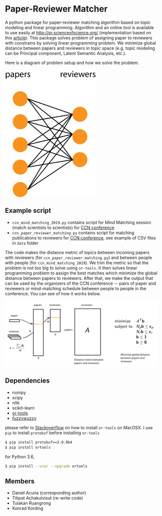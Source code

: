 # Paper-Reviewer Matcher


A python package for paper-reviewer matching algorithm based on topic modeling and linear programming.
Algorithm and an online tool is available to use easily at http://pr.scienceofscience.org/
(implementation based on this [article](http://www.cis.upenn.edu/~cjtaylor/PUBLICATIONS/pdfs/TaylorTR08.pdf)).
This package solves problem of assigning paper to reviewers with constrains by solving linear programming problem.
We minimize global distance between papers and reviewers in topic space (e.g. topic modeling can be Principal component, 
Latent Semantic Analysis, etc.).

Here is a diagram of problem setup and how we solve the problem.

<img src="figures/problem_setup.png" width="300">


## Example script

- `ccn_mind_matching_2019.py` contains script for Mind Matching session (match scientists to scientists) for [CCN conference](https://ccneuro.org/2018/)
- `ccn_paper_reviewer_matching.py` contains script for matching publications to reviewers for [CCN conference](https://ccneuro.org/2019/), see 
example of CSV files in `data` folder

The code makes the distance metric of topics between incoming papers with reviewers (for `ccn_paper_reviewer_matching.py`) and 
between people with people (for `ccn_mind_matching_2019`). We trim the metric so that the problem is not too big to solve using `or-tools`. 
It then solves linear programming problem to assign the best matches which minimize the global distance between papers to reviewers.
After that, we make the output that can be used by the organizers of the CCN conference -- pairs of paper and reviewers or mind-matching 
schedule between people to people in the conference. 
You can see of how it works below.


<img src="figures/paper_reviewer_matching.png" width="800">


## Dependencies

- numpy
- scipy
- nltk
- scikit-learn
- [or-tools](https://github.com/google/or-tools)
- [fuzzywuzzy](https://github.com/seatgeek/fuzzywuzzy)

please refer to [Stackoverflow](http://stackoverflow.com/questions/26593497/cant-install-or-tools-on-mac-10-10)
on how to install `or-tools` on MacOSX. I use `pip` to install `protobuf` before installing `or-tools`

```bash
$ pip install protobuf==3.0.0b4
$ pip install ortools
```

for Python 3.6,

```bash
$ pip install --user --upgrade ortools
```


## Members

- Daniel Acuna (corresponding author)
- Titipat Achakulvisut (re-write code)
- Tulakan Ruangrong
- Konrad Kording
